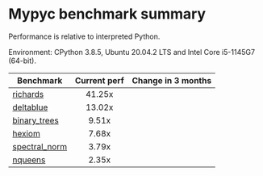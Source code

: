 # Mypyc benchmark summary

Performance is relative to interpreted Python.

Environment: CPython 3.8.5, Ubuntu 20.04.2 LTS and Intel Core i5-1145G7 (64-bit).

| Benchmark | Current perf | Change in 3 months |
| --- | :---: | :---: |
| [richards](benchmarks/richards.md) | 41.25x |  |
| [deltablue](benchmarks/deltablue.md) | 13.02x |  |
| [binary_trees](benchmarks/binary_trees.md) | 9.51x |  |
| [hexiom](benchmarks/hexiom.md) | 7.68x |  |
| [spectral_norm](benchmarks/spectral_norm.md) | 3.79x |  |
| [nqueens](benchmarks/nqueens.md) | 2.35x |  |
